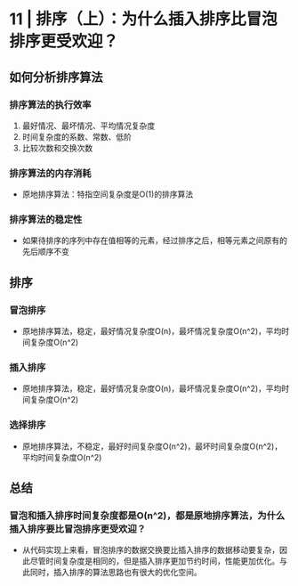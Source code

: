 # 11 | 排序（上）：为什么插入排序比冒泡排序更受欢迎？ 

## 如何分析排序算法

### 排序算法的执行效率

1. 最好情况、最坏情况、平均情况复杂度
2. 时间复杂度的系数、常数、低阶
3. 比较次数和交换次数

### 排序算法的内存消耗

* 原地排序算法：特指空间复杂度是O(1)的排序算法

### 排序算法的稳定性

* 如果待排序的序列中存在值相等的元素，经过排序之后，相等元素之间原有的先后顺序不变



## 排序

### 冒泡排序

* 原地排序算法，稳定，最好情况复杂度O(n)，最坏情况复杂度O(n^2)，平均时间复杂度O(n^2)

### 插入排序

* 原地排序算法，稳定，最好情况复杂度O(n)，最坏情况复杂度O(n^2)，平均时间复杂度O(n^2)

### 选择排序

* 原地排序算法，不稳定，最好时间复杂度O(n^2)，最坏时间复杂度O(n^2)，平均时间复杂度O(n^2)



## 总结

### 冒泡和插入排序时间复杂度都是O(n^2)，都是原地排序算法，为什么插入排序要比冒泡排序更受欢迎？

* 从代码实现上来看，冒泡排序的数据交换要比插入排序的数据移动要复杂，因此尽管时间复杂度是相同的，但是插入排序更加节约时间，性能更加优化。与此同时，插入排序的算法思路也有很大的优化空间。
